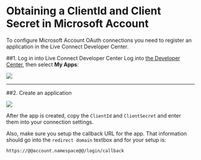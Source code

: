 # Obtaining a ClientId and Client Secret in Microsoft Account

To configure Microsoft Account OAuth connections you need to register an application in the Live Connect Developer Center.

##1. Log in into Live Connect Developer Center
Log into [the Developer Center](https://account.live.com/developers/applications), then select __My Apps__:

![](//cdn.auth0.com/docs/img/ma-portal-1.png)

---

##2. Create an application

![](//cdn.auth0.com/docs/img/ma-portal-2.png)

After the app is created, copy the `ClientId` and `ClientSecret` and enter them into your connection settings.

Also, make sure you setup the callback URL for the app. That information should go into the `redirect domain` textbox and for your setup is:

	https://@@account.namespace@@/login/callback
